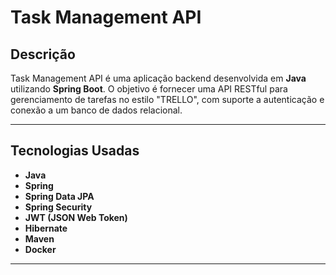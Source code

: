 # Task Management API

## Descrição
Task Management API é uma aplicação backend desenvolvida em **Java** utilizando **Spring Boot**. O objetivo é fornecer uma API RESTful para gerenciamento de tarefas no estilo "TRELLO", com suporte a autenticação e conexão a um banco de dados relacional.

---

## Tecnologias Usadas
- **Java**
- **Spring**
- **Spring Data JPA**
- **Spring Security**
- **JWT (JSON Web Token)**
- **Hibernate**
- **Maven** 
- **Docker** 


---
